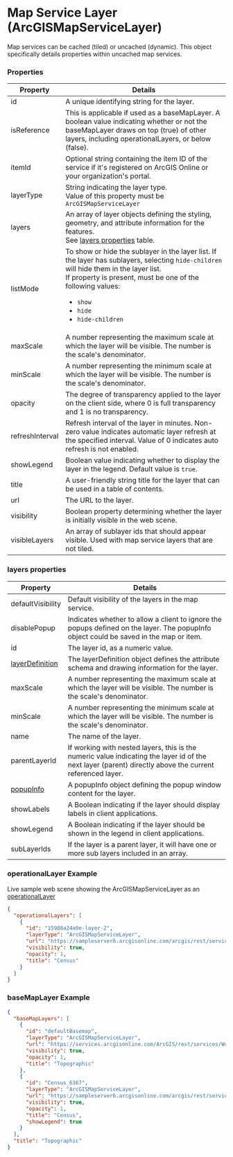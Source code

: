 # Map Service Layer (ArcGISMapServiceLayer)

Map services can be cached (tiled) or uncached (dynamic). This object specifically details properties within uncached map services.

### Properties

| Property | Details
| --- | ---
| id | A unique identifying string for the layer.
| isReference | This is applicable if used as a baseMapLayer. A boolean value indicating whether or not the baseMapLayer draws on top (true) of other layers, including operationalLayers, or below (false).
| itemId | Optional string containing the item ID of the service if it's registered on ArcGIS Online or your organization's portal.
| layerType | String indicating the layer type.<br>Value of this property must be `ArcGISMapServiceLayer`
| layers | An array of layer objects defining the styling, geometry, and attribute information for the features.<br>See [layers properties](#layers-properties) table.
| listMode | To show or hide the sublayer in the layer list. If the layer has sublayers, selecting `hide-children` will hide them in the layer list.<br>If property is present, must be one of the following values: <ul><li>`show`</li><li>`hide`</li><li>`hide-children`</li></ul>
| maxScale | A number representing the maximum scale at which the layer will be visible. The number is the scale's denominator.
| minScale | A number representing the minimum scale at which the layer will be visible. The number is the scale's denominator.
| opacity | The degree of transparency applied to the layer on the client side, where 0 is full transparency and 1 is no transparency.
| refreshInterval | Refresh interval of the layer in minutes. Non-zero value indicates automatic layer refresh at the specified interval. Value of 0 indicates auto refresh is not enabled.
| showLegend | Boolean value indicating whether to display the layer in the legend. Default value is `true`.
| title | A user-friendly string title for the layer that can be used in a table of contents.
| url | The URL to the layer.
| visibility | Boolean property determining whether the layer is initially visible in the web scene.
| visibleLayers | An array of sublayer ids that should appear visible. Used with map service layers that are not tiled.


### layers properties

| Property | Details
| --- | ---
| defaultVisibility | Default visibility of the layers in the map service.
| disablePopup | Indicates whether to allow a client to ignore the popups defined on the layer. The popupInfo object could be saved in the map or item.
| id | The layer id, as a numeric value.
| [layerDefinition](layerDefinition.md) | The layerDefinition object defines the attribute schema and drawing information for the layer.
| maxScale | A number representing the maximum scale at which the layer will be visible. The number is the scale's denominator.
| minScale | A number representing the minimum scale at which the layer will be visible. The number is the scale's denominator.
| name | The name of the layer.
| parentLayerId | If working with nested layers, this is the numeric value indicating the layer id of the next layer (parent) directly above the current referenced layer.
| [popupInfo](popupInfo.md) | A popupInfo object defining the popup window content for the layer.
| showLabels | A Boolean indicating if the layer should display labels in client applications.
| showLegend | A Boolean indicating if the layer should be shown in the legend in client applications.
| subLayerIds | If the layer is a parent layer, it will have one or more sub layers included in an array.


### operationalLayer Example

Live sample web scene showing the ArcGISMapServiceLayer as an [operationalLayer](https://www.arcgis.com/home/webscene/viewer.html?webscene=3c04b5e8c19c42e490b0823d05cf7a9d)

```json
{
  "operationalLayers": [
    {
      "id": "15988a24a0e-layer-2",
      "layerType": "ArcGISMapServiceLayer",
      "url": "https://sampleserver6.arcgisonline.com/arcgis/rest/services/Census/MapServer",
      "visibility": true,
      "opacity": 1,
      "title": "Census"
    }
  ]
}
```
### baseMapLayer Example

```json
{
  "baseMapLayers": [
    {
      "id": "defaultBasemap",
      "layerType": "ArcGISMapServiceLayer",
      "url": "https://services.arcgisonline.com/ArcGIS/rest/services/World_Topo_Map/MapServer",
      "visibility": true,
      "opacity": 1,
      "title": "Topographic"
    },
    {
      "id": "Census_6367",
      "layerType": "ArcGISMapServiceLayer",
      "url": "https://sampleserver6.arcgisonline.com/arcgis/rest/services/Census/MapServer",
      "visibility": true,
      "opacity": 1,
      "title": "Census",
      "showLegend": true
    }
  ],
  "title": "Topographic"
}
```

